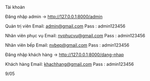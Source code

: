 Tài khoản

Đăng nhập admin -> http://127.0.0.1:8000/admin

Quản trị viên
Email: admin@gmail.com
Pass : admin123456

Nhân viên phục vụ
Email: nvphucvu@gmail.com
Pass : admin123456

Nhân viên bếp
Email: nvbep@gmail.com
Pass : admin123456

Đăng nhập khách hàng -> http://127.0.0.1:8000/dang-nhap

Khách hàng
Email: khachhang@gmail.com
Pass : admin123456

9/05
